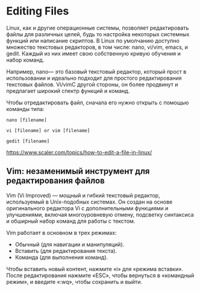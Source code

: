 # Editing Files

Linux, как и другие операционные системы, позволяет редактировать файлы для различных целей, будь то настройка некоторых системных функций или написание скриптов.
В Linux по умолчанию доступно множество текстовых редакторов, в том числе: nano, vi/vim, emacs, и gedit. Каждый из них имеет свою собственную кривую обучения и набор команд.

Например, nano— это базовый текстовый редактор, который прост в использовании и идеально подходит для простого редактирования текстовых файлов.
Vi/vimС другой стороны, он более продвинут и предлагает широкий спектр функций и команд.

Чтобы отредактировать файл, сначала его нужно открыть с помощью команды типа:

```nano [filename]```

```vi [filename] or vim [filename]```

```gedit [filename]```

https://www.scaler.com/topics/how-to-edit-a-file-in-linux/

## Vim: незаменимый инструмент для редактирования файлов

Vim (Vi Improved) — мощный и гибкий текстовый редактор, используемый в Unix-подобных системах.
Он создан на основе оригинального редактора Vi с дополнительными функциями и улучшениями, включая многоуровневую отмену, подсветку синтаксиса и обширный набор команд для работы с текстом.

Vim работает в основном в трех режимах:

* Обычный (для навигации и манипуляций).
* Вставить (для редактирования текста).
* Команда (для выполнения команд).

Чтобы вставить новый контент, нажмите «i» для «режима вставки».
После редактирования нажмите «ESC», чтобы вернуться в «командный режим», и введите «:wq», чтобы сохранить и выйти.




